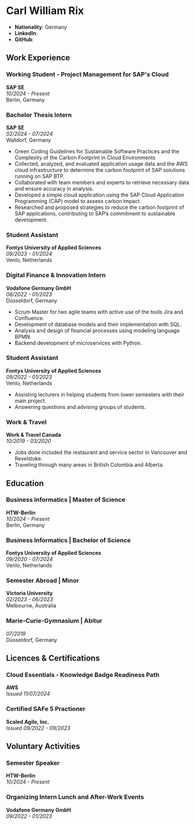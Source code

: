 # Carl William Rix 

- **Nationality**: Germany
- **LinkedIn**:
- **GitHub**:

## Work Experience

### Working Student - Project Management for SAP's Cloud  
**SAP SE**  
*10/2024 - Present*  
Berlin, Germany  

### Bachelor Thesis Intern  
**SAP SE**  
*02/2024 - 07/2024*  
Walldorf, Germany  

- Green Coding Guidelines for Sustainable Software Practices and the Complexity of the Carbon Footprint in Cloud Environments
- Collected, analyzed, and evaluated application usage data and the AWS cloud infrastructure to determine the carbon footprint of SAP solutions running on SAP BTP.
- Collaborated with team members and experts to retrieve necessary data and ensure accuracy in analysis.
- Developed a simple cloud application using the SAP Cloud Application Programming (CAP) model to assess carbon impact.
- Researched and proposed strategies to reduce the carbon footprint of SAP applications, contributing to SAP’s commitment to sustainable development.

### Student Assistant  
**Fontys University of Applied Sciences**  
*09/2023 - 01/2024*  
Venlo, Netherlands  

### Digital Finance & Innovation Intern  
**Vodafone Germany GmbH**  
*08/2022 - 01/2023*  
Düsseldorf, Germany  

- Scrum Master for two agile teams with active use of the tools Jira and Confluence.
- Development of database models and their implementation with SQL.
- Analysis and design of financial processes using modeling language BPMN.
- Backend development of microservices with Python.

### Student Assistant  
**Fontys University of Applied Sciences**  
*09/2022 - 01/2023*  
Venlo, Netherlands  

-  Assisting lecturers in helping students from lower semesters with their main project.
-  Answering questions and advising groups of students.

### Work & Travel  
**Work & Travel Canada**  
*10/2019 - 03/2020*  

- Jobs done included the restaurant and service sector in Vancouver and Revelstoke.
- Traveling through many areas in British Colombia and Alberta.

## Education

### Business Informatics | Master of Science 
**HTW-Berlin**  
*10/2024 - Present*  
Berlin, Germany  

### Business Informatics | Bachelor of Science  
**Fontys University of Applied Sciences**  
*09/2020 - 07/2024*  
Venlo, Netherlands  

### Semester Abroad | Minor    
**Victoria University**  
*02/2023 - 06/2023*  
Melbourne, Australia  

### Marie-Curie-Gymnasium | Abitur  
*07/2019*  
Düsseldorf, Germany  

## Licences & Certifications

### Cloud Essentials - Knowledge Badge Readiness Path  
**AWS**  
*Issued 11/07/2024*  

### Certified SAFe 5 Practioner  
**Scaled Agile, Inc.**  
*Issued 09/2022 - 09/2023*  

## Voluntary Activities

### Semester Speaker  
**HTW-Berlin**  
*10/2024 - Present*  

### Organizing Intern Lunch and After-Work Events  
**Vodafone Germany GmbH**  
*09/2022 - 01/2023*  
